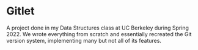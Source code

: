 # Gitlet
A project done in my Data Structures class at UC Berkeley during Spring 2022. We wrote everything from scratch and essentially recreated the Git version system, implementing many but not all of its features.
